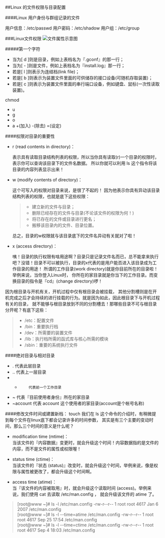 ##Linux 的文件权限与目录配置

####Linux 用户身份与群组记录的文件

用户信息：/etc/passwd
用户密码：/etc/shadow
用户组：/etc/group

###Linux文件权限
![文件属性示意图](http://vbird.dic.ksu.edu.tw/linux_basic/0210filepermission_files/0210filepermission_2.gif)

#####第一个字符
* 当为[ d ]则是目录，例如上表档名为『.gconf』的那一行；
* 当为[ - ]则是文件，例如上表档名为『install.log』那一行；
* 若是[ l ]则表示为连结档(link file)；
* 若是[ b ]则表示为装置文件里面的可供储存的接口设备(可随机存取装置)；
* 若是[ c ]则表示为装置文件里面的串行端口设备，例如键盘、鼠标(一次性读取装置)。

chmod	
* u
* g
* o
* a	
+(加入)
-(除去)
=(设定)	

####权限对目录的重要性

* r (read contents in directory)：

	表示具有读取目录结构列表的权限，所以当你具有读取(r)一个目录的权限时，表示你可以查询该目录下的文件名数据。 所以你就可以利用 ls 这个指令将该目录的内容列表显示出来！

* w (modify contents of directory)：

	这个可写入的权限对目录来说，是很了不起的！ 因为他表示你具有异动该目录结构列表的权限，也就是底下这些权限：

	>* 建立新的文件与目录；  
	>* 删除已经存在的文件与目录(不论该文件的权限为何！)  
	>* 将已存在的文件或目录进行更名；  
	>* 搬移该目录内的文件、目录位置。

	总之，目录的w权限就与该目录底下的文件名异动有关就对了啦！

* x (access directory)：

	咦！目录的执行权限有啥用途啊？目录只是记录文件名而已，总不能拿来执行吧？没错！目录不可以被执行，目录的x代表的是用户能否进入该目录成为工作目录的用途！ 所谓的工作目录(work directory)就是你目前所在的目录啦！举例来说，当你登入Linux时， 你所在的家目录就是你当下的工作目录。而变换目录的指令是『cd』(change directory)啰！

因为根目录与开机有关，开机过程中仅有根目录会被挂载， 其他分割槽则是在开机完成之后才会持续的进行挂载的行为。就是因为如此，因此根目录下与开机过程有关的目录， 就不能够与根目录放到不同的分割槽去！那哪些目录不可与根目录分开呢？有底下这些：

>* /etc：配置文件
>* /bin：重要执行档
>* /dev：所需要的装置文件
>* /lib：执行档所需的函式库与核心所需的模块
>* /sbin：重要的系统执行文件



####绝对目录与相对目录
* .         代表此层目录
* ..        代表上一层目录
* -         代表前一个工作目录
* ~         代表『目前使用者身份』所在的家目录
* ~account  代表 account 这个使用者的家目录(account是个帐号名称)

####修改文件时间或建置新档： touch
我们在 ls 这个命令的介绍时，有稍微提到每个文件在linux底下都会记录许多的时间参数， 其实是有三个主要的变动时间，那么三个时间的意义是什么呢？

* modification time (mtime)：  
当该文件的『内容数据』变更时，就会升级这个时间！内容数据指的是文件的内容，而不是文件的属性或权限喔！

* status time (ctime)：  
当该文件的『状态 (status)』改变时，就会升级这个时间，举例来说，像是权限与属性被更改了，都会升级这个时间啊。 

* access time (atime)：  
当『该文件的内容被取用』时，就会升级这个读取时间 (access)。举例来说，我们使用 cat 去读取 /etc/man.config ， 就会升级该文件的 atime 了。

>[root@www ~]# ls -l /etc/man.config
-rw-r--r-- 1 root root 4617 Jan  6  2007 /etc/man.config  
[root@www ~]# ls -l --time=atime /etc/man.config
-rw-r--r-- 1 root root 4617 Sep 25 17:54 /etc/man.config  
[root@www ~]# ls -l --time=ctime /etc/man.config
-rw-r--r-- 1 root root 4617 Sep  4 18:03 /etc/man.config

